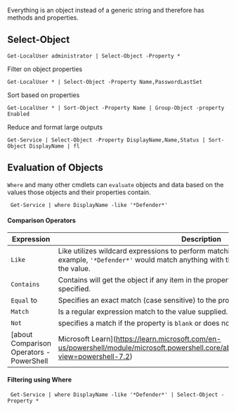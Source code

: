 Everything is an object instead of a generic string and therefore has methods and properties.

## Select-Object 

```powershell-session
Get-LocalUser administrator | Select-Object -Property *
```

Filter on object properties

```powershell-session
Get-LocalUser * | Select-Object -Property Name,PasswordLastSet
```

Sort based on properties 

```powershell-session
Get-LocalUser * | Sort-Object -Property Name | Group-Object -property Enabled
```

Reduce and format large outputs 

```powershell-session
Get-Service | Select-Object -Property DisplayName,Name,Status | Sort-Object DisplayName | fl
```


## Evaluation of Objects 

`Where` and many other cmdlets can `evaluate` objects and data based on the values those objects and their properties contain.

```powershell-session
 Get-Service | where DisplayName -like '*Defender*'
```

#### Comparison Operators

|**Expression**|**Description**|
|---|---|
|`Like`|Like utilizes wildcard expressions to perform matching. For example, `'*Defender*'` would match anything with the word Defender somewhere in the value.|
|`Contains`|Contains will get the object if any item in the property value matches exactly as specified.|
|`Equal` to|Specifies an exact match (case sensitive) to the property value supplied.|
|`Match`|Is a regular expression match to the value supplied.|
|`Not`|specifies a match if the property is `blank` or does not exist. It will also match `$False`.|
[about Comparison Operators - PowerShell | Microsoft Learn](https://learn.microsoft.com/en-us/powershell/module/microsoft.powershell.core/about/about_comparison_operators?view=powershell-7.2)

#### Filtering using Where

```powershell-session
 Get-Service | where DisplayName -like '*Defender*' | Select-Object -Property *
```

